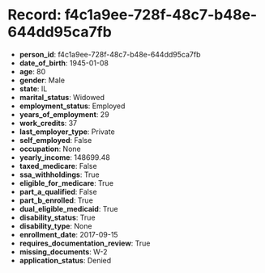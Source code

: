 # Record: f4c1a9ee-728f-48c7-b48e-644dd95ca7fb

- **person_id**: f4c1a9ee-728f-48c7-b48e-644dd95ca7fb
- **date_of_birth**: 1945-01-08
- **age**: 80
- **gender**: Male
- **state**: IL
- **marital_status**: Widowed
- **employment_status**: Employed
- **years_of_employment**: 29
- **work_credits**: 37
- **last_employer_type**: Private
- **self_employed**: False
- **occupation**: None
- **yearly_income**: 148699.48
- **taxed_medicare**: False
- **ssa_withholdings**: True
- **eligible_for_medicare**: True
- **part_a_qualified**: False
- **part_b_enrolled**: True
- **dual_eligible_medicaid**: True
- **disability_status**: True
- **disability_type**: None
- **enrollment_date**: 2017-09-15
- **requires_documentation_review**: True
- **missing_documents**: W-2
- **application_status**: Denied